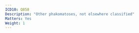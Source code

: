 ```yaml
---
ICD10: Q858
Description: "Other phakomatoses, not elsewhere classified"
Matters: Yes
Weight: 1
---
```


